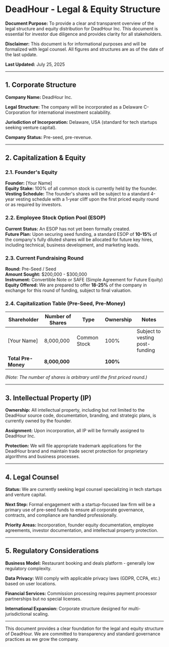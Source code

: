 # DeadHour - Legal & Equity Structure

**Document Purpose:** To provide a clear and transparent overview of the legal structure and equity distribution for DeadHour Inc. This document is essential for investor due diligence and provides clarity for all stakeholders.

**Disclaimer:** This document is for informational purposes and will be formalized with legal counsel. All figures and structures are as of the date of the last update.

**Last Updated:** July 25, 2025

---

## 1. Corporate Structure

**Company Name:** DeadHour Inc.

**Legal Structure:** The company will be incorporated as a Delaware C-Corporation for international investment scalability.

**Jurisdiction of Incorporation:** Delaware, USA (standard for tech startups seeking venture capital).

**Company Status:** Pre-seed, pre-revenue.

---

## 2. Capitalization & Equity

### 2.1. Founder's Equity

**Founder:** [Your Name]  
**Equity Stake:** 100% of all common stock is currently held by the founder.  
**Vesting Schedule:** The founder's shares will be subject to a standard 4-year vesting schedule with a 1-year cliff upon the first priced equity round or as required by investors.

### 2.2. Employee Stock Option Pool (ESOP)

**Current Status:** An ESOP has not yet been formally created.  
**Future Plan:** Upon securing seed funding, a standard ESOP of **10-15%** of the company's fully diluted shares will be allocated for future key hires, including technical, business development, and marketing leads.

### 2.3. Current Fundraising Round

**Round:** Pre-Seed / Seed  
**Amount Sought:** $200,000 - $300,000  
**Instrument:** Convertible Note or SAFE (Simple Agreement for Future Equity)  
**Equity Offered:** We are prepared to offer **18-25%** of the company in exchange for this round of funding, subject to final valuation.

### 2.4. Capitalization Table (Pre-Seed, Pre-Money)

| Shareholder | Number of Shares | Type | Ownership | Notes |
|-------------|------------------|------|-----------|-------|
| [Your Name] | 8,000,000 | Common Stock | 100% | Subject to vesting post-funding |
| **Total Pre-Money** | **8,000,000** | | **100%** | |

*(Note: The number of shares is arbitrary until the first priced round.)*

---

## 3. Intellectual Property (IP)

**Ownership:** All intellectual property, including but not limited to the DeadHour source code, documentation, branding, and strategic plans, is currently owned by the founder.

**Assignment:** Upon incorporation, all IP will be formally assigned to DeadHour Inc.

**Protection:** We will file appropriate trademark applications for the DeadHour brand and maintain trade secret protection for proprietary algorithms and business processes.

---

## 4. Legal Counsel

**Status:** We are currently seeking legal counsel specializing in tech startups and venture capital.

**Next Step:** Formal engagement with a startup-focused law firm will be a primary use of pre-seed funds to ensure all corporate governance, contracts, and compliance are handled professionally.

**Priority Areas:** Incorporation, founder equity documentation, employee agreements, investor documentation, and intellectual property protection.

---

## 5. Regulatory Considerations

**Business Model:** Restaurant booking and deals platform - generally low regulatory complexity.

**Data Privacy:** Will comply with applicable privacy laws (GDPR, CCPA, etc.) based on user locations.

**Financial Services:** Commission processing requires payment processor partnerships but no special licenses.

**International Expansion:** Corporate structure designed for multi-jurisdictional scaling.

---

This document provides a clear foundation for the legal and equity structure of DeadHour. We are committed to transparency and standard governance practices as we grow the company.